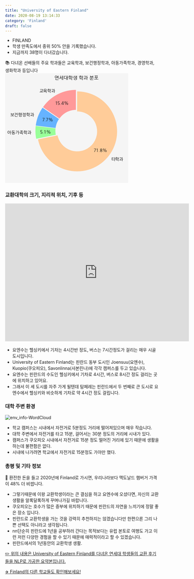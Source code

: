```yaml
---
title: "University of Eastern Finland"
date: 2020-08-19 13:14:33
category: 'Finland'
draft: false
---
```



* FINLAND
* 학생 만족도에서 중위 50% 안을 기록했습니다.
* 지금까지 38명이 다녀갔습니다. 


📚 다녀온 선배들의 주요 학과들은 교육학과, 보건행정학과, 아동가족학과, 경영학과, 생화학과 등입니다
![department-info](../plots/FI000013.png)
### 교환대학의 크기, 지리적 위치, 기후 등
<iframe
width="600"
height="450"
frameborder="0" style="border:0"
src="https://www.google.com/maps/embed/v1/place?key=AIzaSyC9e1AME-pVmWC4hBpFdu5S4dKzyepa3HQ&q=University+of+Eastern+Finland&center=62.89366010000001,27.6392295&zoom=14" allowfullscreen>
</iframe>

* 요엔수는 헬싱키에서 기차는 4시간반 정도, 버스는 7시간정도가 걸리는 매우 시골 도시입니다.
* University of Eastern Finland는 핀란드 동부 도시인 Joensuu(요엔수), Kuopio(쿠오피오), Savonlinna(사본린나)에 각각 캠퍼스를 두고 있습니다.
* 요엔수는 핀란드의 수도인 헬싱키에서 기차로 4시간, 버스로 8시간 정도 걸리는 곳에 위치하고 있어요.
* 그래서 이 세 도시를 자주 가게 될텐데 탐페레는 핀란드에서 두 번째로 큰 도시로 요엔수에서 헬싱키와 비슷하게 기차로 약 4시간 정도 걸립니다.


### 대학 주변 환경

![env_info-WordCloud](../univ_wordclouds_okt/env_info/FI000013_env_info_okt.png)

* 학교 캠퍼스는 시내에서 자전거로 5분정도 거리에 떨어져있으며 매우 작습니다.
* 대학 주변에서 자전거를 타고 15분, 걸어서는 30분 정도의 거리에 시내가 있다.
* 캠퍼스가 쿠오피오 시내에서 자전거로 15분 정도 떨어진 거리에 있기 때문에 생활을 하는데 불편함은 없다.
* 시내에 나가려면 학교에서 자전거로 15분정도 가야만 했다.


### 총평 및 기타 정보 

🍔 환전한 돈을 들고 2020년에 Finland로 가시면, 우리나라보다 맥도날드 햄버거 가격이 48% 더 비쌉니다.
* 그렇기때문에 이왕 교환학생이라는 큰 결심을 하고 요엔수에 오셨다면, 자신의 교환 생활을 알록달록하게 꾸며나가길 바랍니다.
* 쿠오피오는 호수가 많은 중부에 위치하기 때문에 핀란드의 자연을 느끼기에 정말 좋은 장소 입니다.
* 핀란드로 교환학생을 가는 것을 강력히 추천하지는 않겠습니다만 한편으론 그리 나쁜 선택도 아니라고 생각됩니다.
* nn단순히 핀란드에 1년을 공부하러 간다는 목적보다는 유럽 본토로 여행도 가고 이런 저런 다양한 경험을 할 수 있기 때문에 매력적이라고 할 수 있겠습니다.
* 핀란드에서의 1년동안의 교환학생 생활.


[✏️ 위의 내용은 University of Eastern Finland를 다녀온 연세대 학생들의 교환 후기들을 NLP로 가공한 요약본입니다.](http://oia.yonsei.ac.kr/partner/expReport.asp?ucode=FI000013&bgbn=A)

[✈️ Finland의 다른 학교들도 확인해보세요!](https://yonsei-exchange.netlify.app/?category=Finland)
